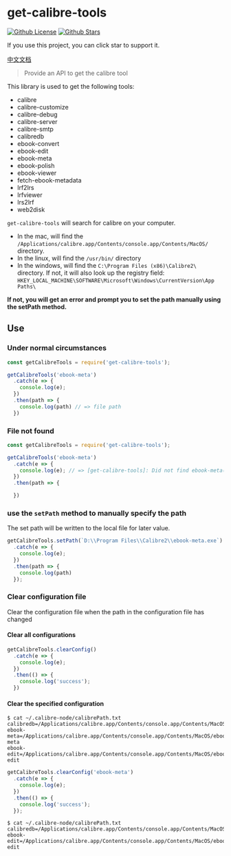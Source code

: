 # get-calibre-tools

[![Github License](https://img.shields.io/github/license/BlackHole1/get-calibre-tools.svg?logo=appveyor&longCache=true&style=flat-square)](https://github.com/BlackHole1/get-calibre-tools) [![Github Stars](https://img.shields.io/github/stars/BlackHole1/get-calibre-tools.svg?logo=appveyor&longCache=true&style=flat-square)](https://github.com/BlackHole1/get-calibre-tools)

If you use this project, you can click star to support it.

[中文文档](https://github.com/BlackHole1/get-calibre-tools/blob/master/README-zh.md)

> Provide an API to get the calibre tool

This library is used to get the following tools:

* calibre
* calibre-customize
* calibre-debug
* calibre-server
* calibre-smtp
* calibredb
* ebook-convert
* ebook-edit
* ebook-meta
* ebook-polish
* ebook-viewer
* fetch-ebook-metadata
* lrf2lrs
* lrfviewer
* lrs2lrf
* web2disk

`get-calibre-tools` will search for calibre on your computer.

* In the mac, will find the `/Applications/calibre.app/Contents/console.app/Contents/MacOS/` directory.
* In the linux, will find the `/usr/bin/` directory
* In the windows, will find the `C:\Program Files (x86)\Calibre2\` directory. If not, it will also look up the registry field: `HKEY_LOCAL_MACHINE\SOFTWARE\Microsoft\Windows\CurrentVersion\App Paths\`

**If not, you will get an error and prompt you to set the path manually using the setPath method.**

## Use

### Under normal circumstances

```js
const getCalibreTools = require('get-calibre-tools');

getCalibreTools('ebook-meta')
  .catch(e => {
    console.log(e);
  })
  .then(path => {
    console.log(path) // => file path
  })
```

### File not found

```js
const getCalibreTools = require('get-calibre-tools');

getCalibreTools('ebook-meta')
  .catch(e => {
    console.log(e); // => [get-calibre-tools]: Did not find ebook-meta(.exe) file. Please use the setPath method to manually specify the path.
  })
  .then(path => {

  })
```

### use the `setPath` method to manually specify the path

The set path will be written to the local file for later value.

```js
getCalibreTools.setPath(`D:\\Program Files\\Calibre2\\ebook-meta.exe`)
  .catch(e => {
    console.log(e);
  })
  .then(path => {
    console.log(path)
  });
```

### Clear configuration file

Clear the configuration file when the path in the configuration file has changed

#### Clear all configurations

```js
getCalibreTools.clearConfig()
  .catch(e => {
    console.log(e);
  })
  .then(() => {
    console.log('success');
  })
```

#### Clear the specified configuration

```shell
$ cat ~/.calibre-node/calibrePath.txt
calibredb=/Applications/calibre.app/Contents/console.app/Contents/MacOS/calibredb
ebook-meta=/Applications/calibre.app/Contents/console.app/Contents/MacOS/ebook-meta
ebook-edit=/Applications/calibre.app/Contents/console.app/Contents/MacOS/ebook-edit
```

```js
getCalibreTools.clearConfig('ebook-meta')
  .catch(e => {
    console.log(e);
  })
  .then(() => {
    console.log('success');
  });
```

```shell
$ cat ~/.calibre-node/calibrePath.txt
calibredb=/Applications/calibre.app/Contents/console.app/Contents/MacOS/calibredb
ebook-edit=/Applications/calibre.app/Contents/console.app/Contents/MacOS/ebook-edit
```
